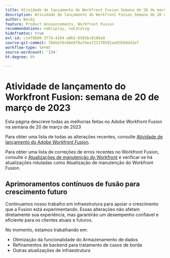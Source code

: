 ```yaml
---
title: Atividade de lançamento do Workfront Fusion Semana de 20 de março de 2023
description: Atividade de lançamento do Workfront Fusion Semana de 20 de março de 2023
author: Becky
feature: Product Announcements, Workfront Fusion
recommendations: noDisplay, noCatalog
hidefromtoc: true
exl-id: ccef9680-3774-4284-a8b2-6505bc8188a9
source-git-commit: 76deb76c66e8f8a7dea721378591ae035b8d42e7
workflow-type: tm+mt
source-wordcount: '134'
ht-degree: 0%

---
```


# Atividade de lançamento do Workfront Fusion: semana de 20 de março de 2023

Esta página descreve todas as melhorias feitas no Adobe Workfront Fusion na semana de 20 de março de 2023

Para obter uma lista de todas as alterações recentes, consulte [Atividade de lançamento do Adobe Workfront Fusion](../../../product-announcements/product-releases/fusion-release-activity/fusion-release-activity.md).

Para obter uma lista de correções de erros recentes no Workfront Fusion, consulte o [Atualizações de manutenção do Workfront](https://experienceleague.adobe.com/docs/workfront-known-issues/releases/current-updates.html) e verificar se há atualizações rotuladas como Atualização de manutenção do Workfront Fusion.

## Aprimoramentos contínuos de fusão para crescimento futuro

Continuamos nosso trabalho em infraestrutura para apoiar o crescimento que a Fusion está experimentando. Essas alterações não afetam diretamente sua experiência, mas garantirão um desempenho confiável e eficiente para os clientes atuais e futuros.

No momento, estamos trabalhando em:

* Otimização da funcionalidade do Armazenamento de dados
* Refinamentos de backend para tratamento de casos de borda
* Outras atualizações de infraestrutura
